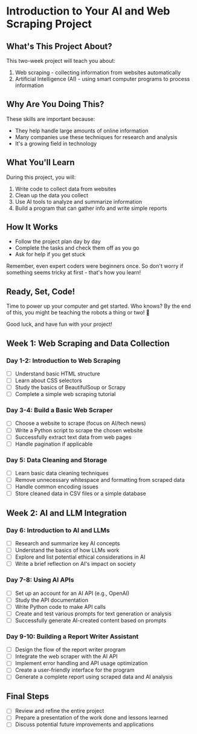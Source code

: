 # Introduction to Your AI and Web Scraping Project

## What's This Project About?

This two-week project will teach you about:

1. Web scraping - collecting information from websites automatically
2. Artificial Intelligence (AI) - using smart computer programs to process information

## Why Are You Doing This?

These skills are important because:

- They help handle large amounts of online information
- Many companies use these techniques for research and analysis
- It's a growing field in technology

## What You'll Learn

During this project, you will:

1. Write code to collect data from websites
2. Clean up the data you collect
3. Use AI tools to analyze and summarize information
4. Build a program that can gather info and write simple reports

## How It Works

- Follow the project plan day by day
- Complete the tasks and check them off as you go
- Ask for help if you get stuck

Remember, even expert coders were beginners once. So don't worry if something seems tricky at first - that's how you learn!

## Ready, Set, Code!

Time to power up your computer and get started. Who knows? By the end of this, you might be teaching the robots a thing or two! 🤖

Good luck, and have fun with your project!

## Week 1: Web Scraping and Data Collection

### Day 1-2: Introduction to Web Scraping
- [ ] Understand basic HTML structure
- [ ] Learn about CSS selectors
- [ ] Study the basics of BeautifulSoup or Scrapy
- [ ] Complete a simple web scraping tutorial

### Day 3-4: Build a Basic Web Scraper
- [ ] Choose a website to scrape (focus on AI/tech news)
- [ ] Write a Python script to scrape the chosen website
- [ ] Successfully extract text data from web pages
- [ ] Handle pagination if applicable

### Day 5: Data Cleaning and Storage
- [ ] Learn basic data cleaning techniques
- [ ] Remove unnecessary whitespace and formatting from scraped data
- [ ] Handle common encoding issues
- [ ] Store cleaned data in CSV files or a simple database

## Week 2: AI and LLM Integration

### Day 6: Introduction to AI and LLMs
- [ ] Research and summarize key AI concepts
- [ ] Understand the basics of how LLMs work
- [ ] Explore and list potential ethical considerations in AI
- [ ] Write a brief reflection on AI's impact on society

### Day 7-8: Using AI APIs
- [ ] Set up an account for an AI API (e.g., OpenAI)
- [ ] Study the API documentation
- [ ] Write Python code to make API calls
- [ ] Create and test various prompts for text generation or analysis
- [ ] Successfully generate AI-created content based on prompts

### Day 9-10: Building a Report Writer Assistant
- [ ] Design the flow of the report writer program
- [ ] Integrate the web scraper with the AI API
- [ ] Implement error handling and API usage optimization
- [ ] Create a user-friendly interface for the program
- [ ] Generate a complete report using scraped data and AI analysis

## Final Steps
- [ ] Review and refine the entire project
- [ ] Prepare a presentation of the work done and lessons learned
- [ ] Discuss potential future improvements and applications
